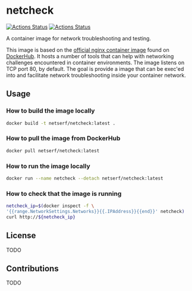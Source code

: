 # netcheck

[![Actions Status](https://github.com/netserf/netcheck/workflows/Docs/badge.svg)](https://github.com/netserf/netcheck/actions)
[![Actions Status](https://github.com/netserf/netcheck/workflows/Test/badge.svg)](https://github.com/netserf/netcheck/actions)

A container image for network troubleshooting and testing.

This image is based on the [official nginx container image](https://hub.docker.com/_/nginx)
found on [DockerHub](https://hub.docker.com). It hosts a number of tools that
can help with networking challenges encountered in container environments. The
image listens on TCP port 80, by default. The goal is provide a image that can
be exec'ed into and facilitate network troubleshooting inside your container
network.

## Usage

### How to build the image locally

```bash
docker build -t netserf/netcheck:latest .
```

### How to pull the image from DockerHub

```bash
docker pull netserf/netcheck:latest
```

### How to run the image locally

```bash
docker run --name netcheck --detach netserf/netcheck:latest
```

### How to check that the image is running

```bash
netcheck_ip=$(docker inspect -f \
'{{range.NetworkSettings.Networks}}{{.IPAddress}}{{end}}' netcheck)
curl http://${netcheck_ip}
```

## License

TODO

## Contributions

TODO
